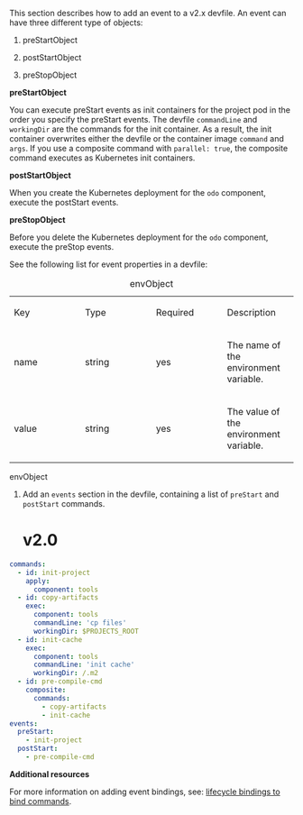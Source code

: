 This section describes how to add an event to a v2.x devfile. An event
can have three different type of objects:

1.  preStartObject

2.  postStartObject

3.  preStopObject

**preStartObject**

You can execute preStart events as init containers for the project pod
in the order you specify the preStart events. The devfile `commandLine`
and `workingDir` are the commands for the init container. As a result,
the init container overwrites either the devfile or the container image
`command` and `args`. If you use a composite command with
`parallel: true`, the composite command executes as Kubernetes init
containers.

**postStartObject**

When you create the Kubernetes deployment for the `odo` component,
execute the postStart events.

**preStopObject**

Before you delete the Kubernetes deployment for the `odo` component,
execute the preStop events.

See the following list for event properties in a devfile:

<table>
<caption>envObject</caption>
<colgroup>
<col style="width: 25%" />
<col style="width: 25%" />
<col style="width: 25%" />
<col style="width: 25%" />
</colgroup>
<tbody>
<tr class="odd">
<td style="text-align: left;"><p>Key</p></td>
<td style="text-align: left;"><p>Type</p></td>
<td style="text-align: left;"><p>Required</p></td>
<td style="text-align: left;"><p>Description</p></td>
</tr>
<tr class="even">
<td style="text-align: left;"><p>name</p></td>
<td style="text-align: left;"><p>string</p></td>
<td style="text-align: left;"><p>yes</p></td>
<td style="text-align: left;"><p>The name of the environment
variable.</p></td>
</tr>
<tr class="odd">
<td style="text-align: left;"><p>value</p></td>
<td style="text-align: left;"><p>string</p></td>
<td style="text-align: left;"><p>yes</p></td>
<td style="text-align: left;"><p>The value of the environment
variable.</p></td>
</tr>
</tbody>
</table>

envObject

1.  Add an `events` section in the devfile, containing a list of
    `preStart` and `postStart` commands.

    # v2.0

```yaml
commands:
  - id: init-project
    apply:
      component: tools
  - id: copy-artifacts
    exec:
      component: tools
      commandLine: 'cp files'
      workingDir: $PROJECTS_ROOT
  - id: init-cache
    exec:
      component: tools
      commandLine: 'init cache'
      workingDir: /.m2
  - id: pre-compile-cmd
    composite:
      commands:
        - copy-artifacts
        - init-cache
events:
  preStart:
    - init-project
  postStart:
    - pre-compile-cmd
```

**Additional resources**

For more information on adding event bindings, see: [lifecycle bindings
to bind commands](https://github.com/devfile/api/issues/32).
